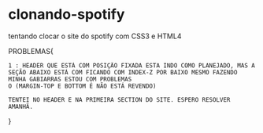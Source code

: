 # clonando-spotify
 tentando clocar o site do spotify com CSS3 e HTML4

PROBLEMAS{

    1 : HEADER QUE ESTÁ COM POSIÇÃO FIXADA ESTA INDO COMO PLANEJADO, MAS A SEÇÃO ABAIXO ESTÁ COM FICANDO COM INDEX-Z POR BAIXO MESMO FAZENDO MINHA GABIARRAS ESTOU COM PROBLEMAS 
    O (MARGIN-TOP E BOTTOM É NÃO ESTÁ REVENDO)

    TENTEI NO HEADER E NA PRIMEIRA SECTION DO SITE. ESPERO RESOLVER AMANHÃ.

}
